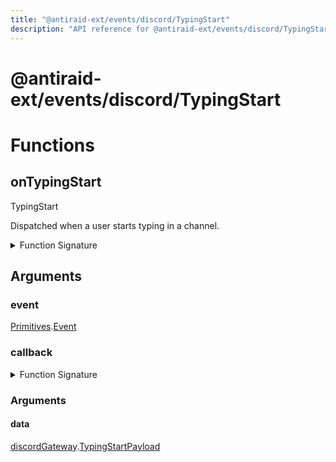 ```yaml
---
title: "@antiraid-ext/events/discord/TypingStart"
description: "API reference for @antiraid-ext/events/discord/TypingStart"
---
```


<div id="@antiraid-ext/events/discord/TypingStart"></div>

# @antiraid-ext/events/discord/TypingStart

<div id="Functions"></div>

# Functions

<div id="onTypingStart"></div>

## onTypingStart

TypingStart



Dispatched when a user starts typing in a channel.

<details>
<summary>Function Signature</summary>

```luau
--- TypingStart
---
--- Dispatched when a user starts typing in a channel.
function onTypingStart(event: Primitives.Event, callback: (data: discordGateway.TypingStartPayload) -> ()) end
```

</details>

<div id="Arguments"></div>

## Arguments

<div id="event"></div>

### event

[Primitives](#module.Primitives).[Event](#Event)



<div id="callback"></div>

### callback

<details>
<summary>Function Signature</summary>

```luau
callback: (data: discordGateway.TypingStartPayload) -> ()
```

</details>

<div id="Arguments"></div>

### Arguments

<div id="data"></div>

#### data

[discordGateway](#module.discordGateway).[TypingStartPayload](#TypingStartPayload)



